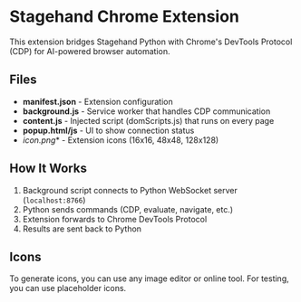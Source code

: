 # Stagehand Chrome Extension

This extension bridges Stagehand Python with Chrome's DevTools Protocol (CDP) for AI-powered browser automation.

## Files

- **manifest.json** - Extension configuration
- **background.js** - Service worker that handles CDP communication
- **content.js** - Injected script (domScripts.js) that runs on every page
- **popup.html/js** - UI to show connection status
- **icon*.png** - Extension icons (16x16, 48x48, 128x128)

## How It Works

1. Background script connects to Python WebSocket server (`localhost:8766`)
2. Python sends commands (CDP, evaluate, navigate, etc.)
3. Extension forwards to Chrome DevTools Protocol
4. Results are sent back to Python

## Icons

To generate icons, you can use any image editor or online tool. For testing, you can use placeholder icons.

